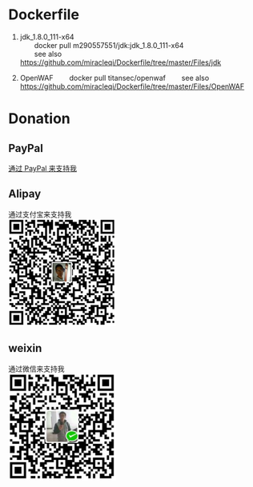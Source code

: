 Dockerfile
==========
1. jdk_1.8.0_111-x64  
&emsp;&emsp;docker pull m290557551/jdk:jdk_1.8.0_111-x64  
&emsp;&emsp;see also https://github.com/miracleqi/Dockerfile/tree/master/Files/jdk

2. OpenWAF
&emsp;&emsp;docker pull titansec/openwaf
&emsp;&emsp;see also https://github.com/miracleqi/Dockerfile/tree/master/Files/OpenWAF

Donation
========

PayPal
------

[通过 PayPal 来支持我](https://www.paypal.me/miracleqi)

Alipay
------
通过支付宝来支持我  
![image](https://github.com/miracleqi/Alipayimage/blob/master/Alipay%20two-dimension%20code.png)

weixin
------
通过微信来支持我  
![image](https://github.com/miracleqi/Alipayimage/blob/master/weixin%20two-dimension%20code.png)
